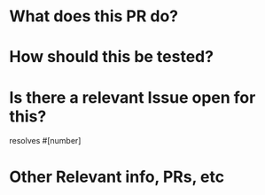 <!-- markdownlint-disable-file -->
# What does this PR do?

<!--- Brief explanation of the code or documentation change you've made -->

# How should this be tested?

<!--- Automated tests are preferred, but not always doable - especially for infrastructure. Include commands to run your new feature, and also post-run commands to validate that it worked. (please use code blocks to format code samples) -->

# Is there a relevant Issue open for this?

<!--- Provide a link to any open issues that describe the problem you are solving. -->
resolves #[number]

# Other Relevant info, PRs, etc

<!--- Please provide link to other PRs that may be related (blocking, resolves, etc. etc.) -->
